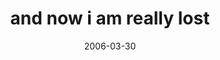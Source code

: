 ---
layout: base.njk
title : 'and now i am really lost' 
view_title : 'and now i am really lost' 
year : '2006' 
date : '2006-03-30' 
img_file : '/drawing/andnowiamreallylost.png' 
html_file : 'andnowiamreallylost' 
next_html : 'wecouldstilltry.html' 
year_order : '108' 
permalink : "title/{{html_file}}.html"
---
